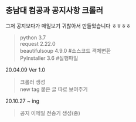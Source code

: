 ## 충남대 컴공과 공지사항 크롤러
그저 공지보다가 매일보기 귀찮아서 만들었습니다 ㅎㅎㅎㅎ

>python 3.7  
request 2.22.0  
beautifulsoup 4.9.0 #소스코드 객체변환  
PyInstaller 3.6 #실행파일

20.04.09 Ver 1.0
> 크롤러 생성  
new tag 붙은 글 따로 보여주기

20.10.27 ~ ing
> 공지 이메일 전송기 생성(중)
